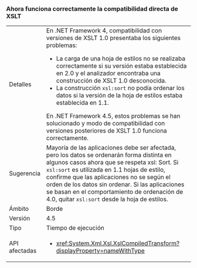 ### <a name="xslt-forward-compat-now-works"></a>Ahora funciona correctamente la compatibilidad directa de XSLT

|   |   |
|---|---|
|Detalles|En .NET Framework 4, compatibilidad con versiones de XSLT 1.0 presentaba los siguientes problemas:<ul><li>La carga de una hoja de estilos no se realizaba correctamente si su versión estaba establecida en 2.0 y el analizador encontraba una construcción de XSLT 1.0 desconocida.</li><li>La construcción <code>xsl:sort</code> no podía ordenar los datos si la versión de la hoja de estilos estaba establecida en 1.1.</li></ul>En .NET Framework 4.5, estos problemas se han solucionado y modo de compatibilidad con versiones posteriores de XSLT 1.0 funciona correctamente.|
|Sugerencia|Mayoría de las aplicaciones debe ser afectada, pero los datos se ordenarán forma distinta en algunos casos ahora que se respeta xsl: Sort. Si <code>xsl:sort</code> es utilizada en 1.1 hojas de estilo, confirme que las aplicaciones no se según el orden de los datos sin ordenar. Si las aplicaciones se basan en el comportamiento de ordenación de 4.0, quitar <code>xsl:sort</code> desde la hoja de estilos.|
|Ámbito|Borde|
|Versión|4.5|
|Tipo|Tiempo de ejecución|
|API afectadas|<ul><li><xref:System.Xml.Xsl.XslCompiledTransform?displayProperty=nameWithType></li></ul>|

